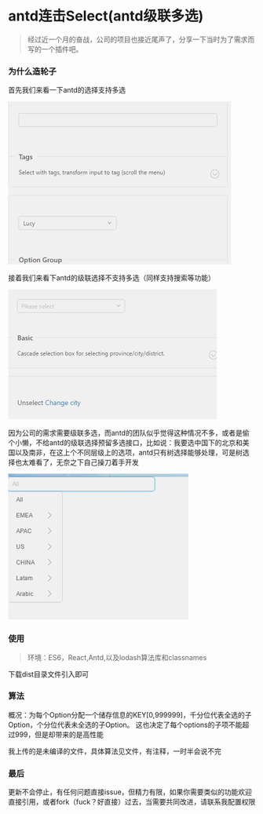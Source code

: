 # antd连击Select(antd级联多选)

> 经过近一个月的奋战，公司的项目也接近尾声了，分享一下当时为了需求而写的一个插件吧。

### 为什么造轮子
首先我们来看一下antd的选择支持多选

![antd_select](https://github.com/hanzhangyu/antdCascadedSelect/blob/master/app/img/antdselect.gif)

接着我们来看下antd的级联选择不支持多选（同样支持搜索等功能）

![antd_cascader](https://github.com/hanzhangyu/antdCascadedSelect/blob/master/app/img/antdcascader.gif)

因为公司的需求需要级联多选，而antd的团队似乎觉得这种情况不多，或者是偷个小懒，不给antd的级联选择预留多选接口，比如说：我要选中国下的北京和美国以及南非，在这上个不同层级上的选项，antd只有树选择能够处理，可是树选择也太难看了，无奈之下自己操刀着手开发

![cascadedselect](https://github.com/hanzhangyu/antdCascadedSelect/blob/master/app/img/cascadedselect.gif)

### 使用

> 环境：ES6，React,Antd,以及lodash算法库和classnames

下载dist目录文件引入即可

### 算法

概况：为每个Option分配一个储存信息的KEY[0,999999]，千分位代表全选的子Option，个分位代表未全选的子Option。
这也决定了每个options的子项不能超过999，但是却带来的是高性能

我上传的是未编译的文件，具体算法见文件，有注释，一时半会说不完

### 最后

更新不会停止，有任何问题直接issue，但精力有限，如果你需要类似的功能欢迎直接引用，或者fork（fuck？好直接）过去，当需要共同改进，请联系我配置权限




